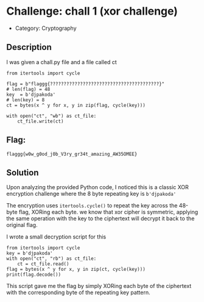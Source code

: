 # Challenge: chall 1 (xor challenge)
- Category: Cryptography

## Description
I was given a chall.py file and a file called ct

```
from itertools import cycle

flag = b"flaggg{????????????????????????????????????????}"
# len(flag) = 48
key  = b'djpakoda'
# len(key) = 8
ct = bytes(x ^ y for x, y in zip(flag, cycle(key)))

with open("ct", "wb") as ct_file:
    ct_file.write(ct)
```

## Flag: 
`flaggg{w0w_g0od_j0b_V3ry_gr34t_amazing_AW35OMEE}`

## Solution
Upon analyzing the provided Python code, I noticed this is a classic XOR encryption challenge where the 8 byte repeating key is `b'djpakoda'`

The encryption uses `itertools.cycle()` to repeat the key across the 48-byte flag, XORing each byte. 
we know that xor cipher is symmetric, applying the same operation with the key to the ciphertext will decrypt it back to the original flag.

I wrote a small decryption script for this

```
from itertools import cycle
key = b'djpakoda'
with open("ct", "rb") as ct_file:
    ct = ct_file.read()
flag = bytes(x ^ y for x, y in zip(ct, cycle(key)))
print(flag.decode())
```

This script gave me the flag by simply XORing each byte of the ciphertext with the corresponding byte of the repeating key pattern. 
